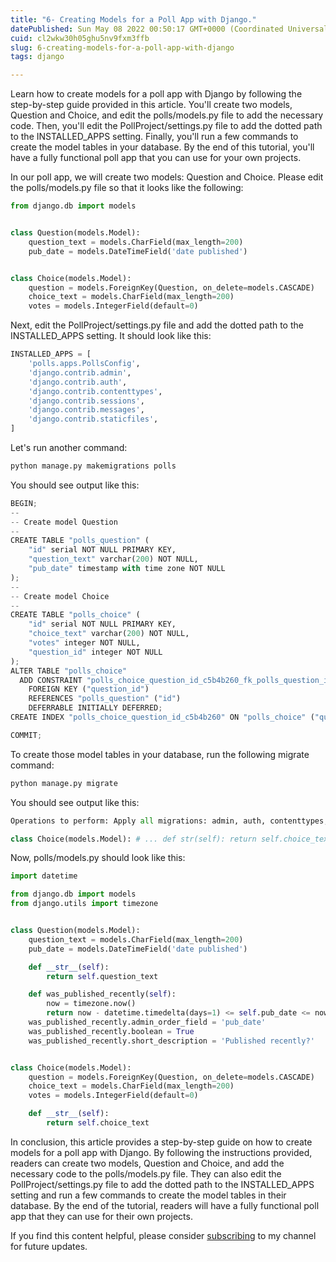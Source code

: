 ```yaml
---
title: "6- Creating Models for a Poll App with Django."
datePublished: Sun May 08 2022 00:50:17 GMT+0000 (Coordinated Universal Time)
cuid: cl2wkw30h05ghu5nv9fxm3ffb
slug: 6-creating-models-for-a-poll-app-with-django
tags: django

---
```


Learn how to create models for a poll app with Django by following the step-by-step guide provided in this article. You'll create two models, Question and Choice, and edit the polls/models.py file to add the necessary code. Then, you'll edit the PollProject/settings.py file to add the dotted path to the INSTALLED\_APPS setting. Finally, you'll run a few commands to create the model tables in your database. By the end of this tutorial, you'll have a fully functional poll app that you can use for your own projects.

In our poll app, we will create two models: Question and Choice. Please edit the polls/models.py file so that it looks like the following:

```python
from django.db import models


class Question(models.Model):
    question_text = models.CharField(max_length=200)
    pub_date = models.DateTimeField('date published')


class Choice(models.Model):
    question = models.ForeignKey(Question, on_delete=models.CASCADE)
    choice_text = models.CharField(max_length=200)
    votes = models.IntegerField(default=0)
```

Next, edit the PollProject/settings.py file and add the dotted path to the INSTALLED\_APPS setting. It should look like this:

```python
INSTALLED_APPS = [
    'polls.apps.PollsConfig',
    'django.contrib.admin',
    'django.contrib.auth',
    'django.contrib.contenttypes',
    'django.contrib.sessions',
    'django.contrib.messages',
    'django.contrib.staticfiles',
]
```

Let's run another command:

```python
python manage.py makemigrations polls
```

You should see output like this:

```python
BEGIN;
--
-- Create model Question
--
CREATE TABLE "polls_question" (
    "id" serial NOT NULL PRIMARY KEY,
    "question_text" varchar(200) NOT NULL,
    "pub_date" timestamp with time zone NOT NULL
);
--
-- Create model Choice
--
CREATE TABLE "polls_choice" (
    "id" serial NOT NULL PRIMARY KEY,
    "choice_text" varchar(200) NOT NULL,
    "votes" integer NOT NULL,
    "question_id" integer NOT NULL
);
ALTER TABLE "polls_choice"
  ADD CONSTRAINT "polls_choice_question_id_c5b4b260_fk_polls_question_id"
    FOREIGN KEY ("question_id")
    REFERENCES "polls_question" ("id")
    DEFERRABLE INITIALLY DEFERRED;
CREATE INDEX "polls_choice_question_id_c5b4b260" ON "polls_choice" ("question_id");

COMMIT;
```

To create those model tables in your database, run the following migrate command:

```python
python manage.py migrate
```

You should see output like this:

```python
Operations to perform: Apply all migrations: admin, auth, contenttypes, polls, sessions Running migrations: Applying polls.0001_initial... OK Inside polls/models.py add a __str__() method to both Question and Choice: class Question(models.Model): # ... def str(self): return self.question_text

class Choice(models.Model): # ... def str(self): return self.choice_text Under class Question(models.Model) add: def was_published_recently(self): now = timezone.now() return now - datetime.timedelta(days=1) <= self.pub_date <= now was_published_recently.admin_order_field = 'pub_date' was_published_recently.boolean = True was_published_recently.short_description = 'Published recently?'
```

Now, polls/models.py should look like this:

```python
import datetime

from django.db import models
from django.utils import timezone


class Question(models.Model):
    question_text = models.CharField(max_length=200)
    pub_date = models.DateTimeField('date published')

    def __str__(self):
        return self.question_text

    def was_published_recently(self):
        now = timezone.now()
        return now - datetime.timedelta(days=1) <= self.pub_date <= now
    was_published_recently.admin_order_field = 'pub_date'
    was_published_recently.boolean = True
    was_published_recently.short_description = 'Published recently?'


class Choice(models.Model):
    question = models.ForeignKey(Question, on_delete=models.CASCADE)
    choice_text = models.CharField(max_length=200)
    votes = models.IntegerField(default=0)

    def __str__(self):
        return self.choice_text
```

In conclusion, this article provides a step-by-step guide on how to create models for a poll app with Django. By following the instructions provided, readers can create two models, Question and Choice, and add the necessary code to the polls/models.py file. They can also edit the PollProject/settings.py file to add the dotted path to the INSTALLED\_APPS setting and run a few commands to create the model tables in their database. By the end of the tutorial, readers will have a fully functional poll app that they can use for their own projects.

If you find this content helpful, please consider [subscribing](https://www.youtube.com/channel/UCpbWlHEqBSnJb6i4UemXQpA?sub_confirmation=1) to my channel for future updates.